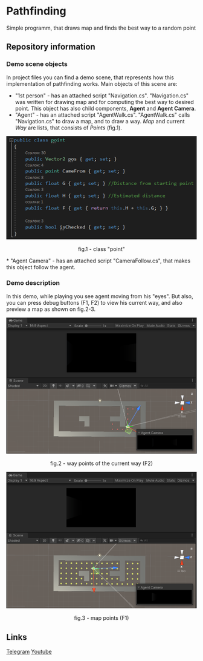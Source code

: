 # Pathfinding

Simple programm, that draws map and finds the best way to a random point

## Repository information

### Demo scene objects
In project files you can find a demo scene, that represents how this implementation of pathfinding works. 
Main objects of this scene are:
* "1st person" - has an attached script "Navigation.cs". "Navigation.cs" was written for drawing map and for computing the best way to desired point. This object has also child components, **Agent** and **Agent Camera**.
* "Agent" - has an attached script "AgentWalk.cs". "AgentWalk.cs" calls "Navigation.cs" to draw a map, and to draw a way. *Map* and current *Way* are lists, that consists of *Points* (fig.1).
<p align="center"><img src="/GithubMedia/point.PNG" alt="point class"></p>
<p align="center">fig.1 - class "point"</p>
* "Agent Camera" - has an attached script "CameraFollow.cs", that makes this object follow the agent. 

### Demo description
In this demo, while playing you see agent moving from his "eyes". But also, you can press debug buttons (F1, F2) to view his current way, and also preview a map as shown on fig.2-3.
<p align="center"><img src="/GithubMedia/waypoints.PNG" alt="way points"></p>
<p align="center">fig.2 - way points of the current way (F2)</p>
<p align="center"><img src="/GithubMedia/mappoints.PNG" alt="map points"></p>
<p align="center">fig.3 - map points (F1)</p>

## Links

[Telegram] [Youtube]

[Youtube]: https://www.youtube.com/channel/UC3kV-wnqBE3Y2tdtdSrjvGQ
[Telegram]: https://t.me/exeersitus